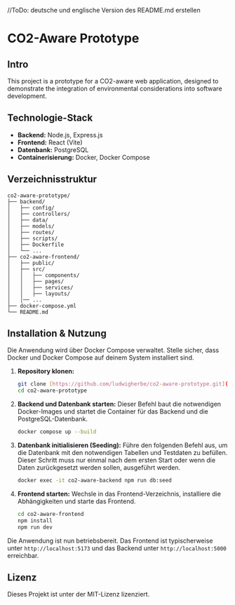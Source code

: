 //ToDo: deutsche und englische Version des README.md erstellen
# CO2-Aware Prototype

## Intro

This project is a prototype for a CO2-aware web application, designed to demonstrate the integration of environmental considerations into software development.

## Technologie-Stack

- **Backend:** Node.js, Express.js  
- **Frontend:** React (Vite)  
- **Datenbank:** PostgreSQL  
- **Containerisierung:** Docker, Docker Compose

## Verzeichnisstruktur

```plaintext
co2-aware-prototype/
├── backend/
│   ├── config/
│   ├── controllers/
│   ├── data/
│   ├── models/
│   ├── routes/
│   ├── scripts/
│   ├── Dockerfile
│   └── ...
├── co2-aware-frontend/
│   ├── public/
│   ├── src/
│   │   ├── components/
│   │   ├── pages/
│   │   ├── services/
│   │   ├── layouts/
│   │── ...
├── docker-compose.yml
└── README.md
```

## Installation & Nutzung

Die Anwendung wird über Docker Compose verwaltet. Stelle sicher, dass Docker und Docker Compose auf deinem System installiert sind.

1.  **Repository klonen:**
    ```bash
    git clone [https://github.com/ludwigherbe/co2-aware-prototype.git](https://github.com/ludwigherbe/co2-aware-prototype.git)
    cd co2-aware-prototype
    ```

2.  **Backend und Datenbank starten:**
    Dieser Befehl baut die notwendigen Docker-Images und startet die Container für das Backend und die PostgreSQL-Datenbank.
    ```bash
    docker compose up --build
    ```

3.  **Datenbank initialisieren (Seeding):**
    Führe den folgenden Befehl aus, um die Datenbank mit den notwendigen Tabellen und Testdaten zu befüllen. Dieser Schritt muss nur einmal nach dem ersten Start oder wenn die Daten zurückgesetzt werden sollen, ausgeführt werden.
    ```bash
    docker exec -it co2-aware-backend npm run db:seed
    ```

4.  **Frontend starten:**
    Wechsle in das Frontend-Verzeichnis, installiere die Abhängigkeiten und starte das Frontend.
    ```bash
    cd co2-aware-frontend
    npm install
    npm run dev
    ```

Die Anwendung ist nun betriebsbereit. Das Frontend ist typischerweise unter `http://localhost:5173` und das Backend unter `http://localhost:5000` erreichbar.

## Lizenz

Dieses Projekt ist unter der MIT-Lizenz lizenziert.